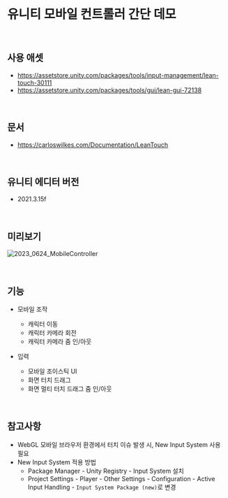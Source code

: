 # 유니티 모바일 컨트롤러 간단 데모
<br/>

## 사용 애셋
- <https://assetstore.unity.com/packages/tools/input-management/lean-touch-30111>
- <https://assetstore.unity.com/packages/tools/gui/lean-gui-72138>
<br/>

## 문서
- <https://carloswilkes.com/Documentation/LeanTouch>
<br/>

## 유니티 에디터 버전
- 2021.3.15f
<br/>

## 미리보기
![2023_0624_MobileController](https://github.com/rito15/Demo_Unity-Mobile-Controller/assets/42164422/ade8e36d-8f03-462e-a62a-765a5f6c648b)

<br/>

## 기능
- 모바일 조작
  - 캐릭터 이동
  - 캐릭터 카메라 회전
  - 캐릭터 카메라 줌 인/아웃

- 입력
  - 모바일 조이스틱 UI
  - 화면 터치 드래그
  - 화면 멀티 터치 드래그 줌 인/아웃
<br/>

## 참고사항
- WebGL 모바일 브라우저 환경에서 터치 이슈 발생 시, New Input System 사용 필요
- New Input System 적용 방법
  - Package Manager - Unity Registry - Input System 설치
  - Project Settings - Player - Other Settings - Configuration - Active Input Handling - `Input System Package (new)`로 변경
